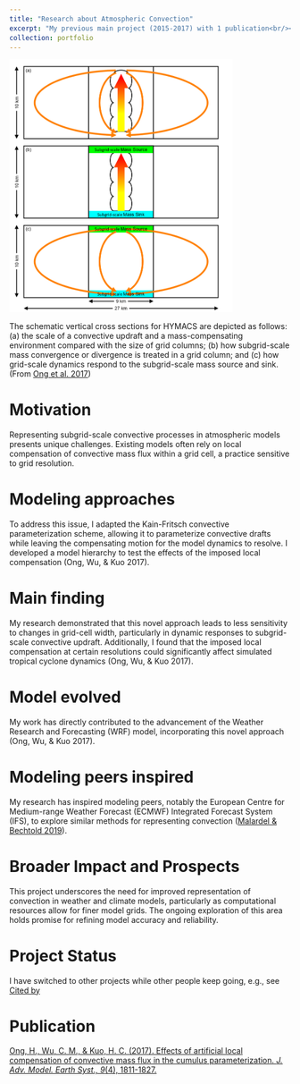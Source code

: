 ```yaml
---
title: "Research about Atmospheric Convection"
excerpt: "My previous main project (2015-2017) with 1 publication<br/><img src='/images/Research3.png' width='400'>"
collection: portfolio
---
```


<img src='/images/Research3.png' width='400'>

The schematic vertical cross sections for HYMACS are depicted as follows: (a) the scale of a convective updraft and a mass-compensating environment compared with the size of grid columns; (b) how subgrid-scale mass convergence or divergence is treated in a grid column; and (c) how grid-scale dynamics respond to the subgrid-scale mass source and sink. (From [Ong et al. 2017](https://hingong.github.io/publication/2017-06-23-paper-title-number-1))

Motivation
====

Representing subgrid-scale convective processes in atmospheric models presents unique challenges. Existing models often rely on local compensation of convective mass flux within a grid cell, a practice sensitive to grid resolution.

Modeling approaches
====
To address this issue, I adapted the Kain-Fritsch convective parameterization scheme, allowing it to parameterize convective drafts while leaving the compensating motion for the model dynamics to resolve. I developed a model hierarchy to test the effects of the imposed local compensation (Ong, Wu, & Kuo 2017).

Main finding
====

My research demonstrated that this novel approach leads to less sensitivity to changes in grid-cell width, particularly in dynamic responses to subgrid-scale convective updraft. Additionally, I found that the imposed local compensation at certain resolutions could significantly affect simulated tropical cyclone dynamics (Ong, Wu, & Kuo 2017).

Model evolved
====

My work has directly contributed to the advancement of the Weather Research and Forecasting (WRF) model, incorporating this novel approach (Ong, Wu, & Kuo 2017).

Modeling peers inspired
====

My research has inspired modeling peers, notably the European Centre for Medium-range Weather Forecast (ECMWF) Integrated Forecast System (IFS), to explore similar methods for representing convection ([Malardel & Bechtold 2019](https://doi.org/10.1002/qj.3528)).

Broader Impact and Prospects
====

This project underscores the need for improved representation of convection in weather and climate models, particularly as computational resources allow for finer model grids. The ongoing exploration of this area holds promise for refining model accuracy and reliability.

Project Status
====

I have switched to other projects while other people keep going, e.g., see [Cited by](https://scholar.google.com/scholar?oi=bibs&hl=en&cites=6871585193749678458&as_sdt=5)

Publication
====

[Ong, H., Wu, C. M., & Kuo, H. C. (2017). Effects of artificial local compensation of convective mass flux in the cumulus parameterization. <i>J. Adv. Model. Earth Syst., 9</i>(4), 1811-1827.](https://hingong.github.io/publication/2017-06-23-paper-title-number-1)
